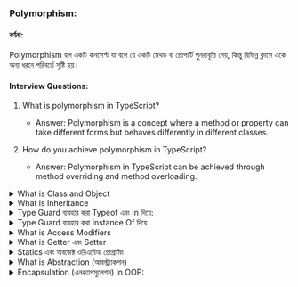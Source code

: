﻿




### Polymorphism:

#### বর্ণনা:
Polymorphism হল একটি কনসেপ্ট যা বলে যে একটি মেথড বা প্রোপার্টি পুনরাবৃত্তি নেয়, কিন্তু বিভিন্ন ক্লাসে একে অন্য ধরনে পরিবর্তে সৃষ্টি হয়। 

#### Interview Questions:
1. What is polymorphism in TypeScript?
   - Answer: Polymorphism is a concept where a method or property can take different forms but behaves differently in different classes.

2. How do you achieve polymorphism in TypeScript?
   - Answer: Polymorphism in TypeScript can be achieved through method overriding and method overloading.




<details>
<summary> What is   Class and Object  </summary>
<br >

### ক্লাস এবং অবজেক্ট (Class and Object):

#### বর্ণনা:
ক্লাস হল একটি টেমপ্লেট যা অবজেক্ট তৈরি করার জন্য ব্যবহৃত হয়। অবজেক্ট হল ক্লাসের ইনস্ত্যান্স।

#### Interview Questions:
1. What is a class?
   - Answer: A class is a blueprint/template used to create objects.

2. What is an object?
   - Answer: An object is an instance of a class. 

```js 

{
  class Animal {
    // public name: string;
    // public species: string;
    // public sound: string;

    //  parameter properties

    constructor(
      public name: string,
      public species: string,
      public sound: string
    ) {
      //   this.name = name;
      //   this.species = species;
      //   this.sound = sound;
    }

    makesound() {
      console.log(`the ${this.name} says ${this.sound}`);
    }
  }

  const dog = new Animal("german shaperd", "dog", "ghew ghew");
  dog.makesound();
}

```

</details> 
<details>
<summary> What is   Inheritance  </summary>
<br >


#### বর্ণনা:
Inheritance হল একটি ক্লাসের গুন এবং প্রোপার্টিগুলি অন্য ক্লাসে ব্যবহার করা। 

#### Interview Questions:
1. What is inheritance in object-oriented programming?
   - Answer: Inheritance is a mechanism where a class can inherit properties and methods from another class.

2. How do you implement inheritance in TypeScript?
   - Answer: In TypeScript, you can use the `extends` keyword to inherit from another class.



```js 
{
  class Parent {
    name: string;
    age: number;
    address: string;

    constructor(name: string, age: number, address: string) {
      this.name = name;
      this.age = age;
      this.address = address;
    }
    getSleep(numOfHour: number) {
      console.log(`${this.name} will sleep for ${numOfHour}`);
    }
  }

  class Student extends Parent {
    constructor(name: string, age: number, address: string) {
      super(name, age, address);
    }
  }

  const student1 = new Student("mr. student", 20, "pabna");

  class Teacher extends Parent {
    designation: string;

    constructor(
      name: string,
      age: number,
      address: string,
      designation: string
    ) {
      super(name, age, address);
      this.designation = designation;
    }
    getSleep(numOfHour: number) {
      console.log(`${this.name} will sleep for ${numOfHour}`);
    }
    takeClass(numOfClass: number) {
      console.log(`${this.name} will sleep for ${numOfClass}`);
    }
  }
  const teacher1 = new Teacher("mr. teacher", 50, "pabna", "professor");
}

```
</details> 
<details>
<summary> Type Guard ব্যবহার করা Typeof এবং In দিয়ে:    </summary>
<br >
#### বর্ণনা:
Type Guard হল একটি মেথড যা আমাদের কোডের টাইপ এরর কমাতে সাহায্য করে। Typeof এবং In কীওয়ার্ড দিয়ে আমরা টাইপ গার্ড করতে পারি।

#### Interview Questions:
1. What is a type guard in TypeScript?
   - Answer: A type guard is a method that helps us to reduce type errors in our code. We can use the `typeof` and `in` keywords to perform type guards.

2. How do you use typeof and in for type guards?
   - Answer: We can use typeof to check the type of a variable, and in to check if a property exists in an object.

### Type Guard ব্যবহার করা Instance Of দিয়ে:

#### বর্ণনা:
Instance Of টাইপ গার্ড হল যা কোন অবজেক্ট নির্মাণের জন্য ব্যবহার করা হয়। 

#### Interview Questions:
1. What is the instanceof operator used for in TypeScript?
   - Answer: The instanceof operator is used to check if an object is an instance of a specific class.

2. How do you use instanceof for type guarding?
   - Answer: We can use the instanceof operator to check if an object is an instance of a particular class.

```js 

{
  //  type guard
  //  typeof --> type guard

  type AlphaNeumaric = number | string;

  const add = (param1: AlphaNeumaric, param2: AlphaNeumaric): AlphaNeumaric => {
    if (typeof param1 === "number" && param2 === "number") {
      return param1 + param2;
    } else {
      return param1.toString() + param2.toString();
    }
  };
  const result1 = add("1", " 3");
  console.log(result1);

  //  in guard
  type NormalUser = {
    name: string;
  };
  type AdminUser = {
    name: string;
    role: "admin";
  };

  const getUser = (user: NormalUser | AdminUser) => {
    if ("role" in user) {
      console.log(`my name is ${user.name} and role is ${user.role}`);
    } else {
      console.log(` my name is ${user.name}`);
    }
  };
  const normalUser: NormalUser = {
    name: "mr Normal vai",
  };
  const addminvai: AdminUser = {
    name: " mr admin vai",
    role: "admin",
  };
  getUser(normalUser);
}


``` 


</details> 
<details>
<summary> Type Guard ব্যবহার করা Instance Of দিয়ে    </summary>
<br >
### Type Guard ব্যবহার করা Instance Of দিয়ে:

#### বর্ণনা:
Instance Of টাইপ গার্ড হল যা কোন অবজেক্ট নির্মাণের জন্য ব্যবহার করা হয়। 

#### Interview Questions:
1. What is the instanceof operator used for in TypeScript?
   - Answer: The instanceof operator is used to check if an object is an instance of a specific class.



```js 

{
  // Type Guard ব্যবহার করা Instance Of দিয়ে

  class Animal {
    name: string;
    species: string;
    constructor(name: string, species: string) {
      this.name = name;
      this.species = species;
    }
    makeSound() {
      console.log(" i am making sound");
    }
  }

  class Dog extends Animal {
    constructor(name: string, species: string) {
      super(name, species);
    }
    makrBark() {
      console.log(" i am barking");
    }
  }
  class Cat extends Animal {
    constructor(name: string, species: string) {
      super(name, species);
    }
    makemew() {
      console.log(" i am mewaing");
    }
  }

  // if we want to handle in smart then we can use function
  const isDOg = (animal: Animal): animal is Dog => {
    return animal instanceof Dog;
  };
  const isCat = (animal: Animal): animal is Cat => {
    return animal instanceof Cat;
  };

  const getAnimal = (animal: Animal) => {
    if (isDOg(animal)) {
      animal.makrBark();
    } else if (isCat(animal)) {
      animal.makemew();
    } else {
      animal.makeSound();
    }
  };

  const dog = new Dog("dog vaiii", "dog");
  const cat = new Cat("cat vaii", "cat");

  getAnimal(cat);
}

```
</details> 
<details>
<summary> What is  Access Modifiers   </summary>
<br >


### Access Modifiers:

#### বর্ণনা:
Access Modifiers হল ক্লাসের প্রোপার্টি বা মেথডের এক্সেস পরিধি নির্ধারণ করা। TypeScript-এ তিনটি এক্সেস মোডিফায়ার আছে: public, private, এবং protected।

#### Interview Questions:
1. What are access modifiers in TypeScript?
   - Answer: Access modifiers define the access scope of class properties and methods. In TypeScript, there are three access modifiers: public, private, and protected.

2. What is the difference between public, private, and protected access modifiers?
   - Answer: 
     - `public`: Members are accessible from outside the class.
     - `private`: Members are accessible only within the class.
     - `protected`: Members are accessible within the class and its subclasses.


```js 

{
  class BankAccount {
    public readonly id: number;
    public name: string;
    protected balance: number;

    constructor(id: number, name: string, balance: number) {
      this.id = id;
      this.name = name;
      this.balance = balance;
    }

    public addDeposit(amount: number) {
      this.balance = this.balance + amount;
    }
    public getBalane() {
      return this.balance;
    }
  }

  class StudentAccount extends BankAccount {
    test() {
      this.balance;
    }
  }

  const goribAccount = new BankAccount(111, "mr gorib", 10);
  //   goribAccount.balance = 0;
  goribAccount.addDeposit(300);
  const myBalance = goribAccount.getBalane();
  console.log(myBalance);
}
```
</details> 

<details>
<summary> What is   Getter এবং Setter  </summary>
<br >

Getter এবং Setter হল ক্লাসের প্রোপার্টির মান রিট্রাইভ এবং সেট করার জন্য ব্যবহৃত মেথড।

#### Interview Questions:
1. What are getters and setters in TypeScript?
   - Answer: Getters and setters are methods used to retrieve and set the values of class properties.

2. How do you define a getter and setter in TypeScript?
   - Answer: 
     ```typescript
     class MyClass {
         private _myProperty: number = 0;
         get myProperty(): number {
             return this._myProperty;
         }
         set myProperty(value: number) {
             this._myProperty = value;
         }
     }
     ```

```js 

{
  class BankAccount {
    public readonly id: number;
    public name: string;
    protected balance: number;

    constructor(id: number, name: string, balance: number) {
      this.id = id;
      this.name = name;
      this.balance = balance;
    }

    set deposit(amount: number) {
      this.balance = this.balance + amount;
    }

    // public addDeposit(amount: number) {
    //   this.balance = this.balance + amount;
    // }

    get Balance() {
      return this.balance;
    }

    // public getBalane() {
    //   return this.balance;
    // }
  }

  class StudentAccount extends BankAccount {
    test() {
      this.balance;
    }
  }

  const goribAccount = new BankAccount(111, "mr gorib", 60);
  //   goribAccount.balance = 0;
  //   goribAccount.addDeposit(300);
  goribAccount.deposit = 40;
  //   const myBalance = goribAccount.getBalane();

  const myBalance = goribAccount.Balance; /// property er moto kore
  console.log(myBalance);
}

```
</details> 

<details>
<summary> Statics এবং অবজেক্ট ওরিএন্টেড প্রোগ্রামিং    </summary>
<br >
### Statics এবং অবজেক্ট ওরিএন্টেড প্রোগ্রামিং:

#### বর্ণনা:
স্ট্যাটিক মেথড এবং প্রোপার্টির সাহায্যে আমরা ক্লাসের নিজস্ব প্রোপার্টি এবং মেথড এক্সেস করতে পারি, অবজেক্ট তৈরি না করে।

#### Interview Questions:
1. What are static members in TypeScript?
   - Answer: Static members are properties or methods of

 a class that can be accessed without creating an instance of the class.

2. How do you define static members in TypeScript?
   - Answer: We use the `static` keyword to define static properties and methods.
     ```typescript
     class MyClass {
         static myStaticProperty: number = 10;
         static myStaticMethod() {
             console.log("Hello from static method");
         }
     }
     ``` 



```js 
{
  //  static

  class Counter {
    static count: number = 0;
    static increament() {
      return (Counter.count = Counter.count + 1);
    }
    static decreament() {
      return (Counter.count = Counter.count - 1);
    }
  }
  //   const instance = new Counter();
  console.log(Counter.increament()); // 1- > defferent memory
  //   const instance2 = new Counter();
  console.log(Counter.increament()); // - > defferent memory

  //   const instance3 = new Counter();
  console.log(Counter.increament());
}
```
</details> 


<details>
<summary> What is   Abstraction (আবস্ট্র্যাকশন)  </summary>
<br >

### Abstraction (আবস্ট্র্যাকশন):

#### Explanation:
Abstraction is a concept where the important features of an object or process are directed, which are not connected with other subjects. It's an engineering condition where many circumstances or directions, while central to the same subject, are not extensively or explicitly addressed.

#### Interview Questions:
1. What is abstraction?
   - Answer: Abstraction is a concept where the important features of an object or process are directed, which are not connected with other subjects.

2. Can you give an example of abstraction?
   - Answer: For example, consider a mobile application. Users of this application can only use the app and are not directed to any part of the code. Only what they need is presented to them. This mobile application is an example where abstraction is not extensively addressed.



```js 
{
  interface Vehicle {
    startEngine(): void;
    stopEngine(): void;
    move(): void;
  }

  class Car1 implements Vehicle {
    startEngine(): void {
      console.log(`i am starting the car engine`);
    }

    stopEngine(): void {
      console.log(" i am stopping engine");
    }
    move(): void {
      console.log(` i am moving`);
    }
    test() {
      console.log(`i am testing`);
    }
  }

  const toyotaCar = new Car1();
  toyotaCar.startEngine();

  // Abstract class

  abstract class Car2 {
    startEngine(): void {
      console.log(`i am starting the car engine`);
    }

    stopEngine(): void {
      console.log(" i am stopping engine");
    }
    move(): void {
      console.log(` i am moving`);
    }
    test() {
      console.log(`i am testing`);
    }
  }

  class ToyotaCar extends Car2 {
    startEngine(): void {}
  }
  // const hondaCar = new Car2();
  //
}

```
</details>   

<details> 
<summary>Encapsulation (এনক্যাপসুলেশন) in OOP:</summary> 
br 

### 

#### Explanation:
Encapsulation is a principle that ensures the privacy of data and methods. It's an arrangement where data and methods are bound together and most of the code's privacy is ensured with other parts.

#### Interview Questions:
1. What is encapsulation?
   - Answer: Encapsulation is a principle that ensures the privacy of data and methods.

2. Can you give an example of encapsulation?
   - Answer: For instance, imagine we're creating a banking system. In this system, users' account personal information (like password, balance) must be kept private. This personal information can only be accessed from the respective class, ensuring encapsulation.


</details>
